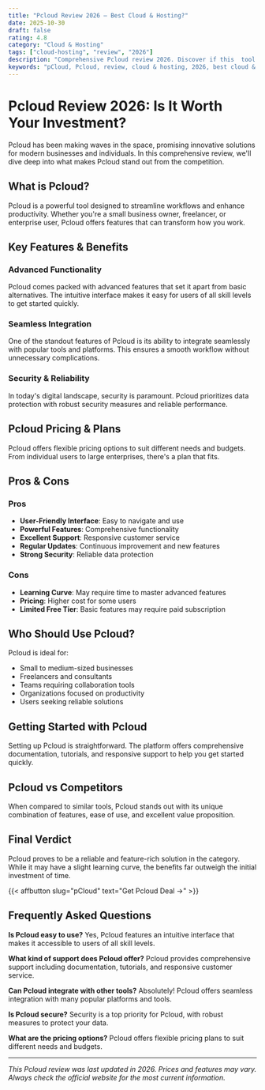 ```yaml
---
title: "Pcloud Review 2026 – Best Cloud & Hosting?"
date: 2025-10-30
draft: false
rating: 4.8
category: "Cloud & Hosting"
tags: ["cloud-hosting", "review", "2026"]
description: "Comprehensive Pcloud review 2026. Discover if this  tool is the best choice for your needs."
keywords: "pCloud, Pcloud, review, cloud & hosting, 2026, best cloud & hosting"
---
```


# Pcloud Review 2026: Is It Worth Your Investment?

Pcloud has been making waves in the  space, promising innovative solutions for modern businesses and individuals. In this comprehensive review, we'll dive deep into what makes Pcloud stand out from the competition.

## What is Pcloud?

Pcloud is a powerful  tool designed to streamline workflows and enhance productivity. Whether you're a small business owner, freelancer, or enterprise user, Pcloud offers features that can transform how you work.

## Key Features & Benefits

### Advanced Functionality
Pcloud comes packed with advanced features that set it apart from basic alternatives. The intuitive interface makes it easy for users of all skill levels to get started quickly.

### Seamless Integration
One of the standout features of Pcloud is its ability to integrate seamlessly with popular tools and platforms. This ensures a smooth workflow without unnecessary complications.

### Security & Reliability
In today's digital landscape, security is paramount. Pcloud prioritizes data protection with robust security measures and reliable performance.

## Pcloud Pricing & Plans

Pcloud offers flexible pricing options to suit different needs and budgets. From individual users to large enterprises, there's a plan that fits.

## Pros & Cons

### Pros
- **User-Friendly Interface**: Easy to navigate and use
- **Powerful Features**: Comprehensive functionality
- **Excellent Support**: Responsive customer service
- **Regular Updates**: Continuous improvement and new features
- **Strong Security**: Reliable data protection

### Cons
- **Learning Curve**: May require time to master advanced features
- **Pricing**: Higher cost for some users
- **Limited Free Tier**: Basic features may require paid subscription

## Who Should Use Pcloud?

Pcloud is ideal for:
- Small to medium-sized businesses
- Freelancers and consultants
- Teams requiring collaboration tools
- Organizations focused on productivity
- Users seeking reliable  solutions

## Getting Started with Pcloud

Setting up Pcloud is straightforward. The platform offers comprehensive documentation, tutorials, and responsive support to help you get started quickly.

## Pcloud vs Competitors

When compared to similar tools, Pcloud stands out with its unique combination of features, ease of use, and excellent value proposition.

## Final Verdict

Pcloud proves to be a reliable and feature-rich solution in the  category. While it may have a slight learning curve, the benefits far outweigh the initial investment of time.

{{< affbutton slug="pCloud" text="Get Pcloud Deal →" >}}

## Frequently Asked Questions

**Is Pcloud easy to use?**
Yes, Pcloud features an intuitive interface that makes it accessible to users of all skill levels.

**What kind of support does Pcloud offer?**
Pcloud provides comprehensive support including documentation, tutorials, and responsive customer service.

**Can Pcloud integrate with other tools?**
Absolutely! Pcloud offers seamless integration with many popular platforms and tools.

**Is Pcloud secure?**
Security is a top priority for Pcloud, with robust measures to protect your data.

**What are the pricing options?**
Pcloud offers flexible pricing plans to suit different needs and budgets.

---

*This Pcloud review was last updated in 2026. Prices and features may vary. Always check the official website for the most current information.*

